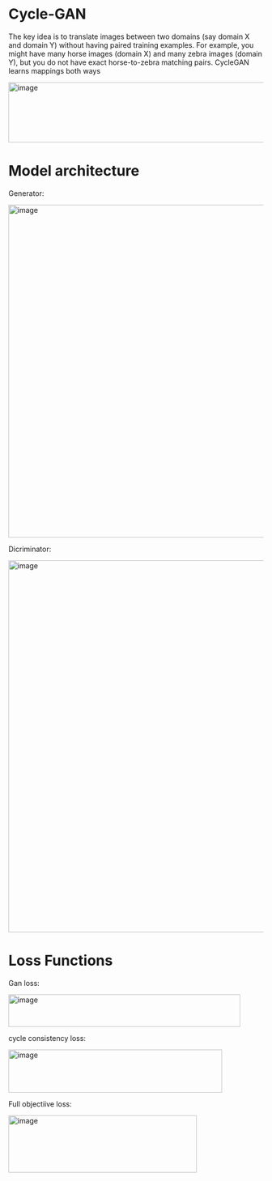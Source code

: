 # Cycle-GAN

The key idea is to translate images between two domains (say domain X and domain Y) without having paired training examples. For example, you might have many horse images (domain X) and many zebra images (domain Y), but you do not have exact horse-to-zebra matching pairs. CycleGAN learns mappings both ways

<img width="521" height="119" alt="image" src="https://github.com/user-attachments/assets/d16c9296-fc23-4ce4-9557-8b7db54c8fb4" />

# Model architecture
Generator:


<img width="1599" height="658" alt="image" src="https://github.com/user-attachments/assets/894ef9f4-d13d-473d-903a-2312f71ff355" />

Dicriminator:


<img width="1361" height="735" alt="image" src="https://github.com/user-attachments/assets/28cd5b89-abbe-4914-9166-76681c256ec0" />

# Loss Functions

Gan loss:


<img width="458" height="64" alt="image" src="https://github.com/user-attachments/assets/1a26be3a-3ddb-4883-8ac2-5b639763cadc" />

cycle consistency loss:


<img width="422" height="85" alt="image" src="https://github.com/user-attachments/assets/5527b8bd-93a7-404e-bf6d-000946abc661" />

Full objectiive loss:


<img width="372" height="113" alt="image" src="https://github.com/user-attachments/assets/44212ccf-ccbf-45a1-b910-da7c48feaab2" />


